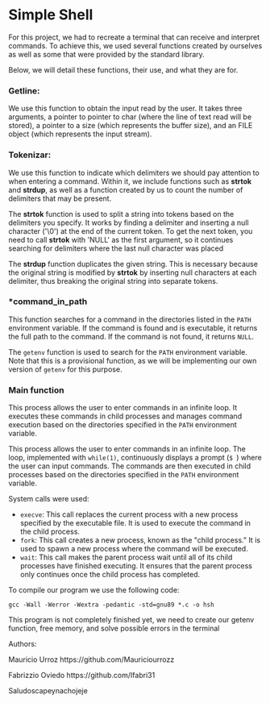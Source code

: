 <h1>Simple Shell</h1>

<p>For this project, we had to recreate a terminal that can receive and interpret commands. To achieve this, we used several functions created by ourselves as well as some that were provided by the standard library.</p>
  <p>Below, we will detail these functions, their use, and what they are for.</p>
   <h3>Getline:</h3>
   <p>We use this function to obtain the input read by the user. It takes three arguments, a pointer to pointer to char (where the line of text read will be stored), a pointer to a size (which represents the buffer size), and an FILE object (which represents the input stream).</p>
    <h3>Tokenizar:</h3>
   <p>We use this function to indicate which delimiters we should pay attention to when entering a command. Within it, we include functions such as <strong>strtok</strong> and <strong>strdup</strong>, as well as a function created by us to count the number of delimiters that may be present.</p>
   <p>The <strong>strtok</strong> function is used to split a string into tokens based on the delimiters you specify. It works by finding a delimiter and inserting a null character ('\0') at the end of the current token. To get the next token, you need to call <strong>strtok</strong> with 'NULL' as the first argument, so it continues searching for delimiters where the last null character was placed</p>
   <p>The <strong>strdup</strong> function duplicates the given string. This is necessary because the original string is modified by <strong>strtok</strong> by inserting null characters at each delimiter, thus breaking the original string into separate tokens.</p>
   <h3>*command_in_path</h3>
    <p>This function searches for a command in the directories listed in the <code>PATH</code> environment variable. If the command is found and is executable, it returns the full path to the command. If the command is not found, it returns <code>NULL</code>.</p>
    <p>The <code>getenv</code> function is used to search for the <code>PATH</code> environment variable. Note that this is a provisional function, as we will be implementing our own version of <code>getenv</code> for this purpose.</p>
    <h3>Main function</h3>
     <p>This process allows the user to enter commands in an infinite loop. It executes these commands in child processes and manages command execution based on the directories specified in the <code>PATH</code> environment variable.</p>
     <p>This process allows the user to enter commands in an infinite loop. The loop, implemented with <code>while(1)</code>, continuously displays a prompt (<code>$ </code>) where the user can input commands. The commands are then executed in child processes based on the directories specified in the <code>PATH</code> environment variable.</p>
      <p>System calls were used:</p>
    <ul>
        <li><code>execve</code>: This call replaces the current process with a new process specified by the executable file. It is used to execute the command in the child process.</li>
        <li><code>fork</code>: This call creates a new process, known as the "child process." It is used to spawn a new process where the command will be executed.</li>
        <li><code>wait</code>: This call makes the parent process wait until all of its child processes have finished executing. It ensures that the parent process only continues once the child process has completed.</li>
    </ul>
    <p>To compile our program we use the following code:</p>

 ```
 gcc -Wall -Werror -Wextra -pedantic -std=gnu89 *.c -o hsh
```
   <p>This program is not completely finished yet, we need to create our getenv function, free memory, and solve possible errors in the terminal</p>
    

</p>Authors:</p>
<p>Mauricio Urroz https://github.com/Mauriciourrozz</p>
<p>Fabrizzio Oviedo https://github.com/Ifabri31</p>




<p>Saludoscapeynachojeje</p>
